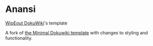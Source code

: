 # Anansi
[WipEout DokuWiki](https://wipeout.wiki/)'s template

A fork of [the Minimal Dokuwiki template](https://github.com/ReactiveMatter/dokuwiki-template-minimal) with changes to styling and functionality.
